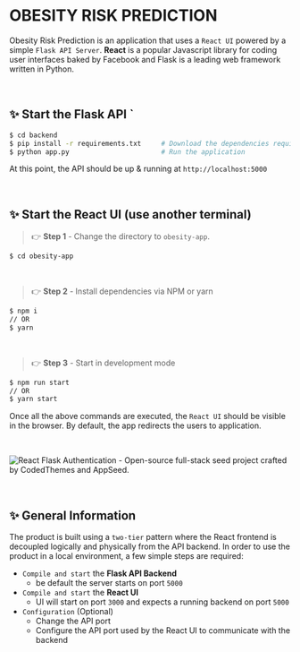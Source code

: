 # OBESITY RISK PREDICTION

Obesity Risk Prediction is an application that uses a `React UI` powered by a simple `Flask API Server`. **React** is a popular Javascript library for coding user interfaces baked by Facebook and Flask is a leading web framework written in Python. 

<br />

## ✨ **Start the Flask API** `
```bash
$ cd backend  
$ pip install -r requirements.txt     # Download the dependencies required for our flask backend
$ python app.py                       # Run the application
```

At this point, the API should be up & running at `http://localhost:5000`

<br />

## ✨ **Start the React UI** (use another terminal)

> 👉 **Step 1** - Change the directory to `obesity-app`. 

```bash
$ cd obesity-app
```

<br >

> 👉 **Step 2** - Install dependencies via NPM or yarn

```bash
$ npm i
// OR
$ yarn
```

<br />

> 👉 **Step 3** - Start in development mode

```bash
$ npm run start 
// OR
$ yarn start
```

Once all the above commands are executed, the `React UI` should be visible in the browser. By default, the app redirects the users to application. 

<br />

![React Flask Authentication - Open-source full-stack seed project crafted by CodedThemes and AppSeed.](https://user-images.githubusercontent.com/51070104/137620059-07547eb2-0e7c-45e3-b825-67f5c72e4d3e.gif)

<br />

## ✨ General Information

The product is built using a `two-tier` pattern where the React frontend is decoupled logically and physically from the API backend. In order to use the product in a local environment, a few simple steps are required: 

- `Compile and start` the **Flask API Backend**
  - be default the server starts on port `5000`
- `Compile and start` the **React UI**
  - UI will start on port `3000` and expects a running backend on port `5000`
- `Configuration` (Optional)
  - Change the API port
  - Configure the API port used by the React UI to communicate with the backend 

<br />

